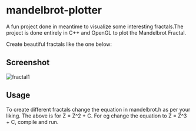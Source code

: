# mandelbrot-plotter
A fun project done in meantime to visualize some interesting fractals.The project is done entirely in C++ and OpenGL to plot the Mandelbrot Fractal.

Create beautiful fractals like the one below:

## Screenshot
![fractal1](https://cloud.githubusercontent.com/assets/18723238/16238098/efc5cd5e-37fe-11e6-8d80-87485612464b.PNG)

## Usage

To create different fractals change the equation in mandelbrot.h as per your liking. The above is for Z = Z^2 + C. For eg change the equation to Z = Z^3 + C, compile and run.
